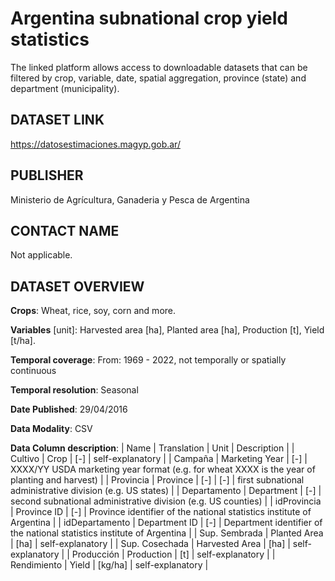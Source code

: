 # Argentina subnational crop yield statistics
The linked platform allows access to downloadable datasets that can be filtered by crop, variable, date, spatial aggregation, province (state) and department (municipality).

## DATASET LINK
https://datosestimaciones.magyp.gob.ar/

## PUBLISHER
Ministerio de Agrícultura, Ganaderia y Pesca de Argentina

## CONTACT NAME
Not applicable.

## DATASET OVERVIEW
**Crops**: Wheat, rice, soy, corn and more.

**Variables** [unit]: Harvested area [ha], Planted area [ha], Production [t], Yield [t/ha]. 

**Temporal coverage**: From: 1969 - 2022, not temporally or spatially continuous

**Temporal resolution**: Seasonal

**Date Published**: 29/04/2016

**Data Modality**: CSV

**Data Column description**: 
| Name  | Translation | Unit | Description | 
| Cultivo   | Crop | [-] | self-explanatory |
| Campaña | Marketing Year | [-] | XXXX/YY USDA marketing year format (e.g. for wheat XXXX is the year of planting and harvest) |
| Provincia | Province | [-] | [-] | first subnational administrative division (e.g. US states) |
| Departamento | Department | [-] | second subnational administrative division (e.g. US counties) |
| idProvincia | Province ID | [-] | Province identifier of the national statistics institute of Argentina |
| idDepartamento | Department ID | [-] | Department identifier of the national statistics institute of Argentina |
| Sup. Sembrada | Planted Area | [ha] | self-explanatory |
| Sup. Cosechada | Harvested Area | [ha] | self-explanatory |
| Producción | Production | [t] | self-explanatory |
| Rendimiento | Yield | [kg/ha] | self-explanatory |

